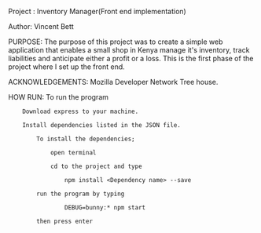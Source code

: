 Project : Inventory Manager(Front end implementation)

Author: Vincent Bett

PURPOSE:
	The purpose of this project was to create a simple web application that enables a 
	small shop in Kenya manage it's inventory, track liabilities and anticipate either a 
	profit or a loss.
	This is the first phase of the project where I set up the front end.
	
ACKNOWLEDGEMENTS:
	Mozilla Developer Network
	Tree house.
		

HOW RUN:
	To run the program
	
		Download express to your machine.
		
		Install dependencies listed in the JSON file.
		
			To install the dependencies;
			
				open terminal 
				
				cd to the project and type
				
					npm install <Dependency name> --save
					
			run the program by typing 
			
					DEBUG=bunny:* npm start
					
			then press enter
			
	
		
	


